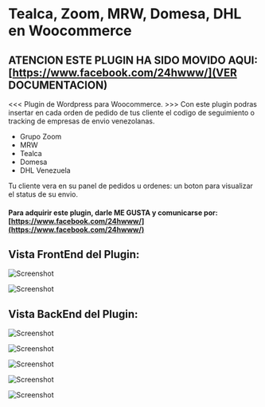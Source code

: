 # Tealca, Zoom, MRW, Domesa, DHL en Woocommerce
## ATENCION ESTE PLUGIN HA SIDO MOVIDO AQUI: [https://www.facebook.com/24hwww/](VER DOCUMENTACION)


<<< Plugin de Wordpress para Woocommerce. >>>
Con este plugin podras insertar en cada orden de pedido
de tus cliente el codigo de seguimiento o tracking de
empresas de envio venezolanas.
- Grupo Zoom
- MRW
- Tealca
- Domesa
- DHL Venezuela

Tu cliente vera en su panel de pedidos u ordenes:
un boton para visualizar el status de su envio.

#### Para adquirir este plugin, darle ME GUSTA y comunicarse por: [https://www.facebook.com/24hwww/](https://www.facebook.com/24hwww/)

## Vista FrontEnd del Plugin:

![Screenshot](https://dl.dropboxusercontent.com/u/1196814/%4024hwww/rev/seis.png "Optional Title")

![Screenshot](https://dl.dropboxusercontent.com/u/1196814/%4024hwww/rev/siete.png "Optional Title")

## Vista BackEnd del Plugin:

![Screenshot](https://dl.dropboxusercontent.com/u/1196814/%4024hwww/rev/uno.png "Optional Title")

![Screenshot](https://dl.dropboxusercontent.com/u/1196814/%4024hwww/rev/dos.png "Optional Title")

![Screenshot](https://dl.dropboxusercontent.com/u/1196814/%4024hwww/rev/tres.png "Optional Title")

![Screenshot](https://dl.dropboxusercontent.com/u/1196814/%4024hwww/rev/cuatro.png "Optional Title")

![Screenshot](https://dl.dropboxusercontent.com/u/1196814/%4024hwww/rev/quinto.png "Optional Title")
